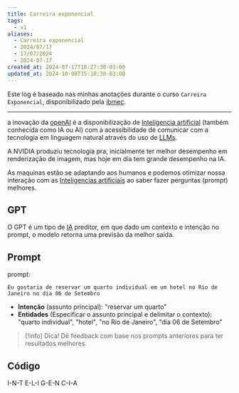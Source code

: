 ```yaml
---
title: Carreira exponencial
tags:
  - v1
aliases:
  - Carreira exponencial
  - 2024/07/17
  - 17/07/2024
  - 2024-07-17
created_at: 2024-07-17T16:27:38-03:00
updated_at: 2024-10-08T15:10:38-03:00
---
```


Este log é baseado nas minhas anotações durante o curso `Carreira Exponencial`, disponibilizado pela [ibmec](../../../api/ideias/2024/08/16/ibmec.md).

---

a inovação da [openAI](../../../api/ideias/2024/08/17/openAI.md) é a disponibilização de [Inteligencia artificial](../../../atomos/2024/07/26/Inteligencia_artificial.md) (também conhecida como IA ou AI) com a acessibilidade de comunicar com a tecnologia em linguagem natural através do uso de [LLMs](../../../atomos/2024/07/18/LLM.md).

A NVIDIA produziu tecnologia pra, inicialmente ter melhor desempenho em renderização de imagem, mas hoje em dia tem grande desempenho na IA.

As maquinas estão se adaptando aos humanos e podemos otimizar nossa interação com as [Inteligencias artificiais](../../../atomos/2024/07/26/Inteligencia_artificial.md) ao saber fazer perguntas (prompt) melhores.

## GPT

O GPT é um tipo de [IA](../../../atomos/2024/07/26/Inteligencia_artificial.md) preditor, em que dado um contexto e intenção no prompt, o modelo retorna uma previsão da melhor saída. 

## Prompt

prompt: 

```copiar
Eu gostaria de reservar um quarto individual em um hotel no Rio de Janeiro no dia 06 de Setembro
```

- **Intenção** (assunto principal): "reservar um quarto"
- **Entidades** (Especificar o assunto principal e delimitar o contexto): "quarto individual", "hotel", "no Rio de Janeiro", "dia 06 de Setembro"

> [!info] Dica!
> Dê feedback com base nos prompts anteriores para ter resultados melhores.

## Código
I-N-T
E-L-I
G-E-N
C-I-A